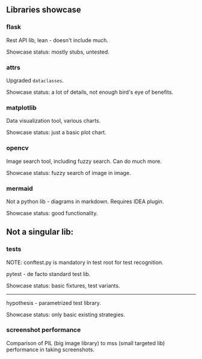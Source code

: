 ## Libraries showcase

### flask

Rest API lib, lean - doesn't include much.

Showcase status: mostly stubs, untested.

### attrs

Upgraded `dataclasses`.

Showcase status: a lot of details, not enough bird's eye of benefits.

### matplotlib

Data visualization tool, various charts.

Showcase status: just a basic plot chart.

### opencv

Image search tool, including fuzzy search. Can do much more.

Showcase status: fuzzy search of image in image.

### mermaid

Not a python lib - diagrams in markdown. Requires IDEA plugin.

Showcase status: good functionality.

## Not a singular lib:

### tests

NOTE: conftest.py is mandatory in test root for test recognition.

pytest - de facto standard test lib.

Showcase status: basic fixtures, test variants.

---

hypothesis - parametrized test library.

Showcase status: only basic existing strategies.


### screenshot performance

Comparison of PIL (big image library) to mss (small targeted lib) performance in taking screenshots.
